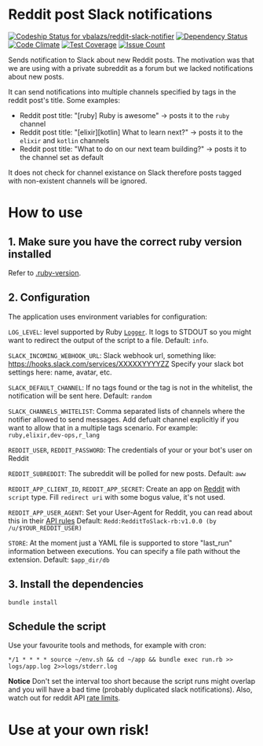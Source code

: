 # Reddit post Slack notifications

[![Codeship Status for vbalazs/reddit-slack-notifier](https://app.codeship.com/projects/c715e4d0-5d12-0135-2a2f-166fbfd22a33/status?branch=master)](https://app.codeship.com/projects/238054) [![Dependency Status](https://gemnasium.com/badges/github.com/vbalazs/reddit-slack-notifier.svg)](https://gemnasium.com/github.com/vbalazs/reddit-slack-notifier) [![Code Climate](https://codeclimate.com/github/vbalazs/reddit-slack-notifier/badges/gpa.svg)](https://codeclimate.com/github/vbalazs/reddit-slack-notifier) [![Test Coverage](https://codeclimate.com/github/vbalazs/reddit-slack-notifier/badges/coverage.svg)](https://codeclimate.com/github/vbalazs/reddit-slack-notifier/coverage) [![Issue Count](https://codeclimate.com/github/vbalazs/reddit-slack-notifier/badges/issue_count.svg)](https://codeclimate.com/github/vbalazs/reddit-slack-notifier)

Sends notification to Slack about new Reddit posts.
The motivation was that we are using with a private subreddit as a forum but we lacked notifications about new posts.

It can send notifications into multiple channels specified by tags in the reddit post's title. 
Some examples:
* Reddit post title: "[ruby] Ruby is awesome" -> posts it to the `ruby` channel
* Reddit post title: "[elixir][kotlin] What to learn next?" -> posts it to the `elixir` and `kotlin` channels
* Reddit post title: "What to do on our next team building?" -> posts it to the channel set as default

It does not check for channel existance on Slack therefore posts tagged with non-existent channels will be ignored.

# How to use

## 1. Make sure you have the correct ruby version installed

Refer to [.ruby-version](.ruby-version).

## 2. Configuration

The application uses environment variables for configuration:

`LOG_LEVEL`: level supported by Ruby [`Logger`](http://ruby-doc.org/stdlib-2.4.1/libdoc/logger/rdoc/Logger.html). It logs to STDOUT so you might want to redirect the output of the script to a file.
Default: `info`.

`SLACK_INCOMING_WEBHOOK_URL`: Slack webhook url, something like: https://hooks.slack.com/services/XXXXXYYYYZZ
Specify your slack bot settings here: name, avatar, etc.

`SLACK_DEFAULT_CHANNEL`: If no tags found or the tag is not in the whitelist, the notification will be sent here.
Default: `random`

`SLACK_CHANNELS_WHITELIST`: Comma separated lists of channels where the notifier allowed to send messages. Add defualt channel explicitly if you want to allow that in a multiple tags scenario.
For example: `ruby,elixir,dev-ops,r_lang`

`REDDIT_USER`, `REDDIT_PASSWORD`: The credentials of your or your bot's user on Reddit

`REDDIT_SUBREDDIT`: The subreddit will be polled for new posts.
Default: `aww`

`REDDIT_APP_CLIENT_ID`, `REDDIT_APP_SECRET`: Create an app on [Reddit](https://www.reddit.com/prefs/apps/) with `script` type. Fill `redirect uri` with some bogus value, it's not used.

`REDDIT_APP_USER_AGENT`: Set your User-Agent for Reddit, you can read about this in their [API rules](https://github.com/reddit/reddit/wiki/API#rules)
Default: `Redd:RedditToSlack-rb:v1.0.0 (by /u/$YOUR_REDDIT_USER)`

`STORE`: At the moment just a YAML file is supported to store "last_run" information between executions. You can specify a file path without the extension.
Default: `$app_dir/db`

## 3. Install the dependencies

`bundle install`

## Schedule the script

Use your favourite tools and methods, for example with cron:

`*/1 * * * * source ~/env.sh && cd ~/app && bundle exec run.rb >> logs/app.log 2>>logs/stderr.log`

**Notice**
Don't set the interval too short because the script runs might overlap and you will have a bad time (probably duplicated slack notifications).
Also, watch out for reddit API [rate limits](https://github.com/reddit/reddit/wiki/API#rules).

# Use at your own risk!
